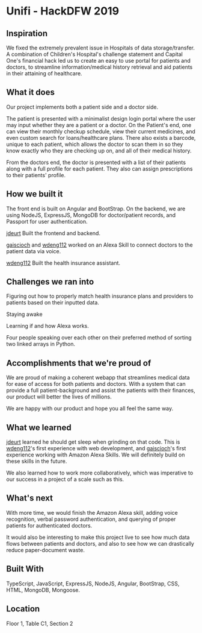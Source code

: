 # Unifi - HackDFW 2019

## Inspiration

We fixed the extremely prevalent issue in Hospitals of data storage/transfer. A combination of Children's Hospital's challenge statement and Capital One's financial hack led us to create an easy to use portal for patients and doctors, to streamline information/medical history retrieval and aid patients in their attaining of healthcare.

## What it does
Our project implements both a patient side and a doctor side.

The patient is presented with a minimalist design login portal where the user may input whether they are a patient or a doctor. On the Patient's end, one can view their monthly checkup schedule, view their current medicines, and even custom search for loans/healthcare plans. There also exists a barcode, unique to each patient, which allows the doctor to scan them in so they know exactly who they are checking up on, and all of their medical history.

From the doctors end, the doctor is presented with a list of their patients along with a full profile for each patient. They also can assign prescriptions to their patients' profile.

## How we built it
The front end is built on Angular and BootStrap. On the backend, we are using NodeJS, ExpressJS, MongoDB for doctor/patient records, and Passport for user authentication.

[jdeurt](https://github.com/jdeurt) Built the frontend and backend.

[gaiscioch](https://github.com/gaiscioch) and [wdeng112](https://github.com/wdeng112) worked on an Alexa Skill to connect doctors to the patient data via voice.

[wdeng112](https://github.com/wdeng112) Built the health insurance assistant.

## Challenges we ran into
Figuring out how to properly match health insurance plans and providers to patients based on their inputted data.

Staying awake

Learning if and how Alexa works.

Four people speaking over each other on their preferred method of sorting two linked arrays in Python.

## Accomplishments that we're proud of
We are proud of making a coherent webapp that streamlines medical data for ease of access for both patients and doctors. With a system that can provide a full patient-background and assist the patients with their finances, our product will better the lives of millions.

We are happy with our product and hope you all feel the same way.

## What we learned
[jdeurt](https://github.com/jdeurt) learned he should get sleep when grinding on that code. This is [wdeng112](https://github.com/wdeng112)'s first experience with web development, and [gaiscioch](https://github.com/gaiscioch)'s first experience working with Amazon Alexa Skills. We will definitely build on these skills in the future.

We also learned how to work more collaboratively, which was imperative to our success in a project of a scale such as this.

## What's next
With more time, we would finish the Amazon Alexa skill, adding voice recognition, verbal password authentication, and querying of proper patients for authenticated doctors.

It would also be interesting to make this project live to see how much data flows between patients and doctors, and also to see how we can drastically reduce paper-document waste.

## Built With
TypeScript, JavaScript, ExpressJS, NodeJS, Angular, BootStrap, CSS, HTML, MongoDB, Mongoose.

## Location
Floor 1, Table C1, Section 2

